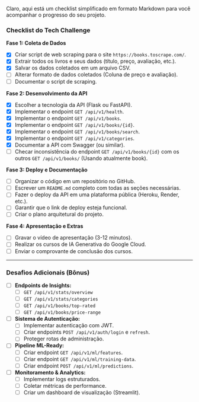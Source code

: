 Claro, aqui está um checklist simplificado em formato Markdown para você acompanhar o progresso do seu projeto.

### Checklist do Tech Challenge

**Fase 1: Coleta de Dados**
- [x] Criar script de web scraping para o site `https://books.toscrape.com/`.
- [x] Extrair todos os livros e seus dados (título, preço, avaliação, etc.).
- [x] Salvar os dados coletados em um arquivo CSV.
- [ ] Alterar formato de dados coletados (Coluna de preço e avaliação).
- [ ] Documentar o script de scraping.

**Fase 2: Desenvolvimento da API**
- [x] Escolher a tecnologia da API (Flask ou FastAPI).
- [x] Implementar o endpoint `GET /api/v1/health`.
- [x] Implementar o endpoint `GET /api/v1/books`.
- [x] Implementar o endpoint `GET /api/v1/books/{id}`.
- [x] Implementar o endpoint `GET /api/v1/books/search`.
- [x] Implementar o endpoint `GET /api/v1/categories`.
- [x] Documentar a API com Swagger (ou similar).
- [ ] Checar inconsistência do endpoint `GET /api/v1/books/{id}` com os outros  `GET /api/v1/books/` (Usando atualmente book).

**Fase 3: Deploy e Documentação**
- [ ] Organizar o código em um repositório no GitHub.
- [ ] Escrever um `README.md` completo com todas as seções necessárias.
- [ ] Fazer o deploy da API em uma plataforma pública (Heroku, Render, etc.).
- [ ] Garantir que o link de deploy esteja funcional.
- [ ] Criar o plano arquitetural do projeto.

**Fase 4: Apresentação e Extras**
- [ ] Gravar o vídeo de apresentação (3-12 minutos).
- [ ] Realizar os cursos de IA Generativa do Google Cloud.
- [ ] Enviar o comprovante de conclusão dos cursos.

---

### Desafios Adicionais (Bônus)

- [ ] **Endpoints de Insights:**
    - [ ] `GET /api/v1/stats/overview`
    - [ ] `GET /api/v1/stats/categories`
    - [ ] `GET /api/v1/books/top-rated`
    - [ ] `GET /api/v1/books/price-range`
- [ ] **Sistema de Autenticação:**
    - [ ] Implementar autenticação com JWT.
    - [ ] Criar endpoints `POST /api/v1/auth/login` e `refresh`.
    - [ ] Proteger rotas de administração.
- [ ] **Pipeline ML-Ready:**
    - [ ] Criar endpoint `GET /api/v1/ml/features`.
    - [ ] Criar endpoint `GET /api/v1/ml/training-data`.
    - [ ] Criar endpoint `POST /api/v1/ml/predictions`.
- [ ] **Monitoramento & Analytics:**
    - [ ] Implementar logs estruturados.
    - [ ] Coletar métricas de performance.
    - [ ] Criar um dashboard de visualização (Streamlit).
